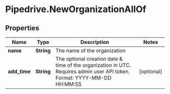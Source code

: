 # Pipedrive.NewOrganizationAllOf

## Properties

Name | Type | Description | Notes
------------ | ------------- | ------------- | -------------
**name** | **String** | The name of the organization | 
**add_time** | **String** | The optional creation date &amp; time of the organization in UTC. Requires admin user API token. Format: YYYY-MM-DD HH:MM:SS | [optional] 


